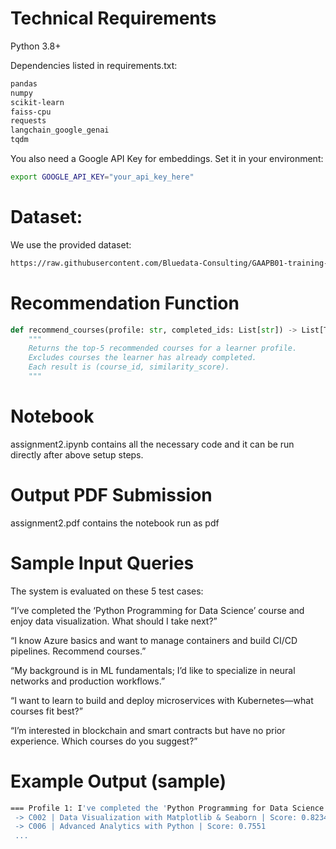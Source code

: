 # Technical Requirements

Python 3.8+

Dependencies listed in requirements.txt:

``` bash
pandas
numpy
scikit-learn
faiss-cpu
requests
langchain_google_genai
tqdm
```

You also need a Google API Key for embeddings.
Set it in your environment:

``` bash
export GOOGLE_API_KEY="your_api_key_here"
```

# Dataset:

We use the provided dataset:
```bash
https://raw.githubusercontent.com/Bluedata-Consulting/GAAPB01-training-code-base/main/Assignments/assignment2dataset.csv
```

# Recommendation Function

``` python
def recommend_courses(profile: str, completed_ids: List[str]) -> List[Tuple[str, float]]:
    """
    Returns the top-5 recommended courses for a learner profile.
    Excludes courses the learner has already completed.
    Each result is (course_id, similarity_score).
    """
```

# Notebook

assignment2.ipynb contains all the necessary code and it can be run directly after above setup steps.

# Output PDF Submission

assignment2.pdf contains the notebook run as pdf


# Sample Input Queries

The system is evaluated on these 5 test cases:

“I’ve completed the ‘Python Programming for Data Science’ course and enjoy data visualization. What should I take next?”

“I know Azure basics and want to manage containers and build CI/CD pipelines. Recommend courses.”

“My background is in ML fundamentals; I’d like to specialize in neural networks and production workflows.”

“I want to learn to build and deploy microservices with Kubernetes—what courses fit best?”

“I’m interested in blockchain and smart contracts but have no prior experience. Which courses do you suggest?”


# Example Output (sample)

```bash
=== Profile 1: I've completed the 'Python Programming for Data Science' course and enjoy data visualization...
 -> C002 | Data Visualization with Matplotlib & Seaborn | Score: 0.8234
 -> C006 | Advanced Analytics with Python | Score: 0.7551
 ...
```
